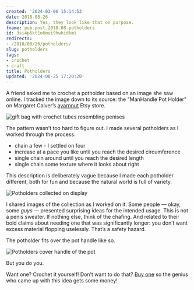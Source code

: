 ```yaml
---
created: '2024-03-06 15:14:53'
date: 2018-08-26
description: Yes, they look like that on purpose.
fname: pub.post.2018.08.potholders
id: 3si4p6kt1o6mui9hwhidkmi
redirects:
- /2018/08/26/potholders/
slug: potholders
tags:
- crochet
- craft
title: Potholders
updated: '2024-08-25 17:20:20'
---
```


A friend asked me to crochet a potholder based on an image she saw online. I tracked the image down to its source: the "ManHandle Pot Holder" on Margaret Calver’s [ayarnnut](https://www.etsy.com/shop/ayarnnut) Etsy store.

![gift bag with crochet tubes resembling penises](assets/img/2018/cover-2018-08-26.jpg)

The pattern wasn’t too hard to figure out. I made several potholders as I worked through the process.

- chain a few - I settled on four
- increase at a pace you like until you reach the desired circumference
- single chain around until you reach the desired length
- single chain some texture where it looks about right

This description is deliberately vague because I made each potholder different, both for fun and because the natural world is full of variety.

![Potholders collected on display](assets/img/2018/collected.jpg)

I shared images of the collection as I worked on it. Some people — okay, some *guys* — presented surprising ideas for the intended usage. This is not a penis sweater. If nothing else, think of the chafing. And related to their bold claims about needing one that was significantly longer: you don’t want excess material flopping uselessly. That’s a safety hazard.

The potholder fits over the pot handle like so.

![Potholders cover handle of the pot](assets/img/2018/demonstrated.jpg "Demonstration of usage")

But you do you.

Want one? Crochet it yourself\! Don’t want to do that? [Buy one](https://www.etsy.com/shop/ayarnnut) so the genius who came up with this idea gets some money\!